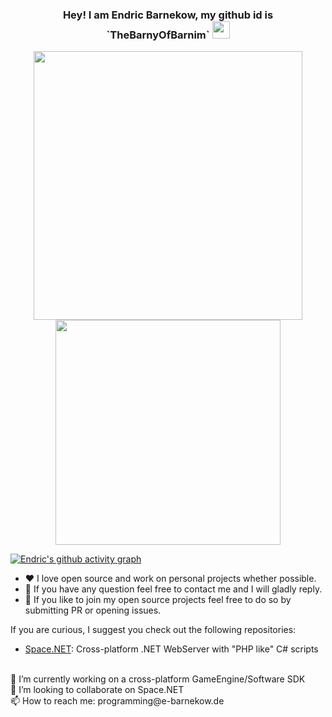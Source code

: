 <h3 align="center">
  <strong>Hey! I am Endric Barnekow, my github id is `TheBarnyOfBarnim`</strong>
  <img src="https://media.giphy.com/media/hvRJCLFzcasrR4ia7z/giphy.gif" width="28">
</h3>

<p align="center">
    <strong></strong>
</p>



<div class="container" align="center">
        <img alt="" width="430" src="https://github-readme-streak-stats.herokuapp.com?user=TheBarnyOfBarnim&theme=dark&hide_border=true"/>
        <img alt="" width="360" src="https://github-readme-stats.vercel.app/api/top-langs/?username=TheBarnyOfBarnim&layout=compact&theme=dark">
</div>

[![Endric's github activity graph](https://github-readme-activity-graph.vercel.app/graph?username=TheBarnyOfBarnim&theme=react-dark)](https://github.com/TheBarnyOfBarnim/github-readme-activity-graph)


- :heart: I love open source and work on personal projects whether possible.
- 💬 If you have any question feel free to contact me and I will gladly reply.
- 🤔 If you like to join my open source projects feel free to do so by submitting PR or opening issues.

If you are curious, I suggest you check out the following repositories:

- [Space.NET](https://github.com/TheBarnyOfBarnim/Space.NET): Cross-platform .NET WebServer with "PHP like" C# scripts

<br>
🔭 I’m currently working on a cross-platform GameEngine/Software SDK<br>
👯 I’m looking to collaborate on Space.NET<br>
📫 How to reach me: programming@e-barnekow.de
